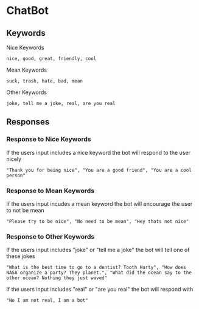 # ChatBot

## Keywords
Nice Keywords
```
nice, good, great, friendly, cool
```
Mean Keywords
```
suck, trash, hate, bad, mean
```
Other Keywords
```
joke, tell me a joke, real, are you real
```
## Responses

### Response to Nice Keywords
If the users input includes a nice keyword the bot will respond to the user nicely
```
"Thank you for being nice", "You are a good friend", "You are a cool person"
```

### Response to Mean Keywords
If the users input incudes a mean keyword the bot will encourage the user to not be mean
```
"Please try to be nice", "No need to be mean", "Hey thats not nice"
```

### Response to Other Keywords
If the users input includes "joke" or "tell me a joke" the bot will tell one of these jokes
```
"What is the best time to go to a dentist? Tooth Hurty", "How does NASA organize a party? They planet.", "What did the ocean say to the other ocean? Nothing they just waved"
```
If the users input includes "real" or "are you real" the bot will respond with
```
"No I am not real, I am a bot"
```
